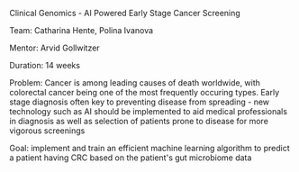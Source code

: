 Clinical Genomics - AI Powered Early Stage Cancer Screening

Team: Catharina Hente, Polina Ivanova

Mentor: Arvid Gollwitzer

Duration: 14 weeks


Problem: Cancer is among leading causes of death worldwide, with colorectal cancer being one of the most frequently occuring types. Early stage
          diagnosis often key to preventing disease from spreading - new technology such as AI should be implemented to aid medical professionals in
          diagnosis as well as selection of patients prone to disease for more vigorous screenings 
          
Goal: implement and train an efficient machine learning algorithm to predict a patient having CRC based on the patient's gut microbiome data
